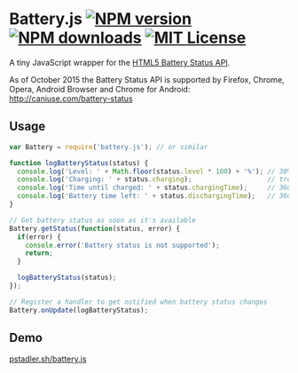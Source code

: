# Battery.js [![NPM version][npm-version-image]][npm-url] [![NPM downloads][npm-downloads-image]][npm-url] [![MIT License][license-image]][license-url]


A tiny JavaScript wrapper for the [HTML5 Battery Status API](http://www.w3.org/TR/battery-status/).

As of October 2015 the Battery Status API is supported by Firefox, Chrome, Opera, Android Browser and Chrome for Android: http://caniuse.com/battery-status

## Usage

```JavaScript
var Battery = require('battery.js'); // or similar

function logBatteryStatus(status) {
  console.log('Level: ' + Math.floor(status.level * 100) + '%'); // 30%
  console.log('Charging: ' + status.charging);                   // true
  console.log('Time until charged: ' + status.chargingTime);     // 3600 (seconds) or Infinity
  console.log('Battery time left: ' + status.dischargingTime);   // 3600 (seconds) or Infinity
}

// Get battery status as soon as it's available
Battery.getStatus(function(status, error) {
  if(error) {
    console.error('Battery status is not supported');
    return;
  }

  logBatteryStatus(status);
});

// Register a handler to get notified when battery status changes
Battery.onUpdate(logBatteryStatus);
```

## Demo

[pstadler.sh/battery.js](http://pstadler.sh/battery.js)

[npm-url]: https://npmjs.com/package/battery.js
[npm-version-image]: https://img.shields.io/npm/v/battery.js.svg?style=flat-square
[npm-downloads-image]: https://img.shields.io/npm/dm/battery.js.svg?style=flat-square

[license-url]: https://github.com/pstadler/battery.js/blob/master/LICENSE
[license-image]: https://img.shields.io/npm/l/battery.js.svg?style=flat-square